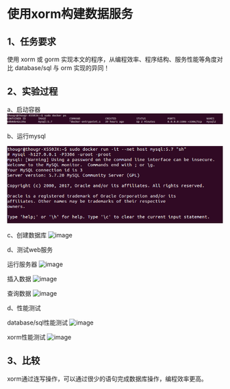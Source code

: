 # 使用xorm构建数据服务
## 1、任务要求
使用 xorm 或 gorm 实现本文的程序，从编程效率、程序结构、服务性能等角度对比 database/sql 与 orm 实现的异同！

## 2、实验过程
a、启动容器
![image](https://github.com/zanhaofang/cloudgo-data/blob/master/pics/pic1.png)

b、运行mysql

![image](https://github.com/zanhaofang/cloudgo-data/blob/master/pics/pic2.png)

c、创建数据库
![image]()

d、测试web服务

运行服务器
![image]()

插入数据
![image]()

查询数据
![image]()

d、性能测试

database/sql性能测试
![image]()

xorm性能测试
![image]()

## 3、比较
xorm通过连写操作，可以通过很少的语句完成数据库操作，编程效率更高。

